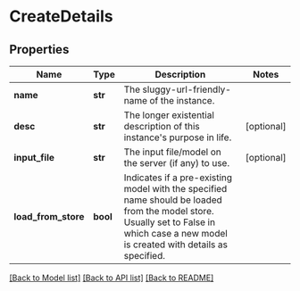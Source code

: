 # CreateDetails

## Properties
Name | Type | Description | Notes
------------ | ------------- | ------------- | -------------
**name** | **str** | The sluggy-url-friendly-name of the instance. | 
**desc** | **str** | The longer existential description of this instance&#39;s purpose in life. | [optional] 
**input_file** | **str** | The input file/model on the server (if any) to use. | [optional] 
**load_from_store** | **bool** | Indicates if a pre-existing model with the specified name should be loaded from the model store. Usually set to False in which case a new model is created with details as specified. | 

[[Back to Model list]](../README.md#documentation-for-models) [[Back to API list]](../README.md#documentation-for-api-endpoints) [[Back to README]](../README.md)



